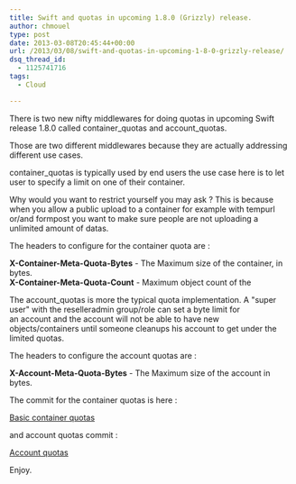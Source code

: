 ```yaml
---
title: Swift and quotas in upcoming 1.8.0 (Grizzly) release.
author: chmouel
type: post
date: 2013-03-08T20:45:44+00:00
url: /2013/03/08/swift-and-quotas-in-upcoming-1-8-0-grizzly-release/
dsq_thread_id:
  - 1125741716
tags:
  - Cloud

---
```

There is two new nifty middlewares for doing quotas in upcoming Swift release 1.8.0 called container\_quotas and account\_quotas.

Those are two different middlewares because they are actually addressing different use cases.

container_quotas is typically used by end users the use case here is to let user to specify a limit on one of their container.

Why would you want to restrict yourself you may ask ? This is because when you allow a public upload to a container for example with tempurl or/and formpost you want to make sure people are not uploading a unlimited amount of datas.

The headers to configure for the container quota are :

**X-Container-Meta-Quota-Bytes** - The Maximum size of the container, in bytes.  
**X-Container-Meta-Quota-Count** - Maximum object count of the

The account_quotas is more the typical quota implementation. A "super  
user" with the reselleradmin group/role can set a byte limit for  
an account and the account will not be able to have new  
objects/containers until someone cleanups his account to get under the  
limited quotas.

The headers to configure the account quotas are :

**X-Account-Meta-Quota-Bytes** - The Maximum size of the account in bytes.

The commit for the container quotas is here :

[Basic container quotas][1]

and account quotas commit :

[Account quotas][1]

Enjoy.

&nbsp;

 [1]: https://github.com/openstack/swift/commit/28c75db0e7103603e89e0a5ba3c32b7505e4d89e